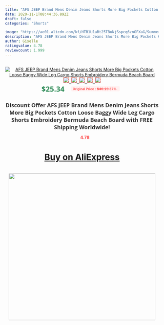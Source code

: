 ```yaml
---
title: "AFS JEEP Brand Mens Denim Jeans Shorts More Big Pockets Cotton Loose Baggy Wide Leg Cargo Shorts Embroidery Bermuda Beach Board"
date: 2020-11-1T08:44:36.892Z
draft: false
categories: "Shorts"

image: "https://ae01.alicdn.com/kf/HTB1U1aBt25TBuNjSspcq6znGFXaG/Summer-New-Brand-Mens-Jeans-Denim-Shorts-Cotton-Cargo-Shorts-Big-Pocket-Loose-Baggy-Wide-Leg.jpg"
description: "AFS JEEP Brand Mens Denim Jeans Shorts More Big Pockets Cotton Loose Baggy Wide Leg Cargo Shorts Embroidery Bermuda Beach Board"
author: Giselle
ratingvalue: 4.78
reviewcount: 1.999
---
```

<br>
<div style="text-align: center;">
<a href="https://s.click.aliexpress.com/e/_9zHuNB" target="_blank" rel="nofollow noopener noreferrer"><img alt="AFS JEEP Brand Mens Denim Jeans Shorts More Big Pockets Cotton Loose Baggy Wide Leg Cargo Shorts Embroidery Bermuda Beach Board" class="magnifier-image" src="https://ae01.alicdn.com/kf/HTB1U1aBt25TBuNjSspcq6znGFXaG/Summer-New-Brand-Mens-Jeans-Denim-Shorts-Cotton-Cargo-Shorts-Big-Pocket-Loose-Baggy-Wide-Leg.jpg_640x640.jpg">
<br>
<img style="border:1px solid salmon" src="https://ae01.alicdn.com/kf/HTB1U1aBt25TBuNjSspcq6znGFXaG/Summer-New-Brand-Mens-Jeans-Denim-Shorts-Cotton-Cargo-Shorts-Big-Pocket-Loose-Baggy-Wide-Leg.jpg_120x120.jpg">&nbsp;&nbsp;<img style="border:1px solid salmon" src="https://ae01.alicdn.com/kf/HTB1XHQelyCYBuNkHFCcq6AHtVXaU/Summer-New-Brand-Mens-Jeans-Denim-Shorts-Cotton-Cargo-Shorts-Big-Pocket-Loose-Baggy-Wide-Leg.jpg_120x120.jpg">&nbsp;&nbsp;<img style="border:1px solid salmon" src="https://ae01.alicdn.com/kf/HTB1PMOQtY1YBuNjSszhq6AUsFXat/Summer-New-Brand-Mens-Jeans-Denim-Shorts-Cotton-Cargo-Shorts-Big-Pocket-Loose-Baggy-Wide-Leg.jpg_120x120.jpg">&nbsp;&nbsp;<img style="border:1px solid salmon" src="https://ae01.alicdn.com/kf/HTB1nYUelyCYBuNkHFCcq6AHtVXaW/Summer-New-Brand-Mens-Jeans-Denim-Shorts-Cotton-Cargo-Shorts-Big-Pocket-Loose-Baggy-Wide-Leg.jpg_120x120.jpg">&nbsp;&nbsp;<img style="border:1px solid salmon" src="https://ae01.alicdn.com/kf/HTB1XXLdt4GYBuNjy0Fnq6x5lpXaM/Summer-New-Brand-Mens-Jeans-Denim-Shorts-Cotton-Cargo-Shorts-Big-Pocket-Loose-Baggy-Wide-Leg.jpg_120x120.jpg"></a></div><br0>
<div style="text-align: center;"><span style="background-color: white; border: 0px; box-sizing: border-box; color: seagreen; display: inline-block; font-family: &quot;open sans&quot; , &quot;arial&quot; , &quot;helvetica&quot; , sans-serif , &quot;heiti&quot;; font-size: 24px; font-stretch: inherit; font-weight: 700; line-height: inherit; margin: 0px 10px 0px 0px; padding: 0px; vertical-align: middle;">$25.34 </span>
<span style="background: rgb(255 , 241 , 241); border-radius: 3px; border: 0px; box-sizing: border-box; color: #ff4747; display: inline-block; font-family: inherit; font-size: 12px; font-stretch: inherit; font-style: inherit; font-variant: inherit; font-weight: 600; line-height: inherit; margin: 0px; padding: 2px 5px; transform: scale(0.9); vertical-align: middle;">Original Price : <b style="text-decoration: line-through;">$40.23 </b> 37%&nbsp;&nbsp;</span></div>
<h1 style="color: #333333; display: inline-block; font-family: &quot;open sans&quot; , &quot;arial&quot; , &quot;helvetica&quot; , sans-serif , &quot;heiti&quot;; font-size: 18px; font-stretch: inherit; font-weight: 700; text-align: center;">Discount Offer AFS JEEP Brand Mens Denim Jeans Shorts More Big Pockets Cotton Loose Baggy Wide Leg Cargo Shorts Embroidery Bermuda Beach Board with FREE Shipping Worldwide!</h1>
<div style="color: #ff4747; text-align: center;">
<img src="https://4.bp.blogspot.com/-M0ZcTcb-5uY/XleCXlxnR4I/AAAAAAAAAEc/OrjgMkXV1oMQFaCRZj5HQwOCBcu3w1FegCPcBGAYYCw/s1600/star.png" style="height: 15px;">&nbsp;<b>4.78</b></div>
<div class="button_cont" align="center"><a class="buynow_a" href="https://s.click.aliexpress.com/e/_9zHuNB" target="_blank" rel="nofollow noopener noreferrer"><H1>Buy on AliExpress</H1></a></div><br>
<div class="separator" style="clear: both; text-align: center;">
<img src="https://lh3.googleusercontent.com/-pTy5HemUv9M/XlePHvY0dAI/AAAAAAAAAE4/0nX5iRUoIWY8eMW9Dpxeirr157OZliDIgCLcBGAsYHQ/s1600/badge.gif" width="480">
</div>
